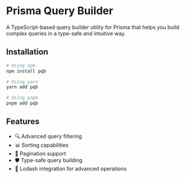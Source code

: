 # Prisma Query Builder

A TypeScript-based query builder utility for Prisma that helps you build complex queries in a type-safe and intuitive way.

## Installation

```bash
# Using npm
npm install pqb

# Using yarn
yarn add pqb

# Using pnpm
pnpm add pqb
```

## Features

- 🔍 Advanced query filtering
- 📊 Sorting capabilities
- 📄 Pagination support
- 🛡️ Type-safe query building
- 🔧 Lodash integration for advanced operations